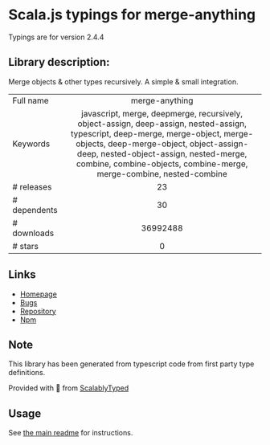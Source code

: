 
# Scala.js typings for merge-anything

Typings are for version 2.4.4

## Library description:
Merge objects & other types recursively. A simple & small integration.

|                    |                 |
| ------------------ | :-------------: |
| Full name          | merge-anything |
| Keywords           | javascript, merge, deepmerge, recursively, object-assign, deep-assign, nested-assign, typescript, deep-merge, merge-object, merge-objects, deep-merge-object, object-assign-deep, nested-object-assign, nested-merge, combine, combine-objects, combine-merge, merge-combine, nested-combine |
| # releases         | 23 |
| # dependents       | 30 |
| # downloads        | 36992488 |
| # stars            | 0 |

## Links
- [Homepage](https://github.com/mesqueeb/merge-anything#readme)
- [Bugs](https://github.com/mesqueeb/merge-anything/issues)
- [Repository](https://github.com/mesqueeb/merge-anything)
- [Npm](https://www.npmjs.com/package/merge-anything)
    


## Note
This library has been generated from typescript code from first party type definitions.

Provided with :purple_heart: from [ScalablyTyped](https://github.com/oyvindberg/ScalablyTyped)

## Usage
See [the main readme](../../readme.md) for instructions.



